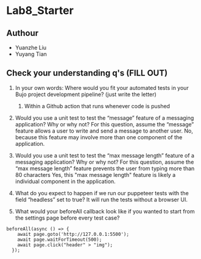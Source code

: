 # Lab8_Starter
## Authour
- Yuanzhe Liu
- Yuyang Tian
  
## Check your understanding q's (FILL OUT)
1. In your own words: Where would you fit your automated tests in your Bujo project development pipeline? (just write the letter)
   1. Within a Github action that runs whenever code is pushed

2. Would you use a unit test to test the “message” feature of a messaging application? Why or why not? For this question, assume the “message” feature allows a user to write and send a message to another user.
   No, because this feature may involve more than one component of the application.

3. Would you use a unit test to test the “max message length” feature of a messaging application? Why or why not? For this question, assume the “max message length” feature prevents the user from typing more than 80 characters
   Yes, this "max message length" feature is likely a individual component in the application.

4. What do you expect to happen if we run our puppeteer tests with the field “headless” set to true?
   It will run the tests without a browser UI.

5. What would your beforeAll callback look like if you wanted to start from the settings page before every test case?
```
beforeAll(async () => {
    await page.goto('http://127.0.0.1:5500');
    await page.waitForTimeout(500);
    await page.click("header" > "img");
  });
```

